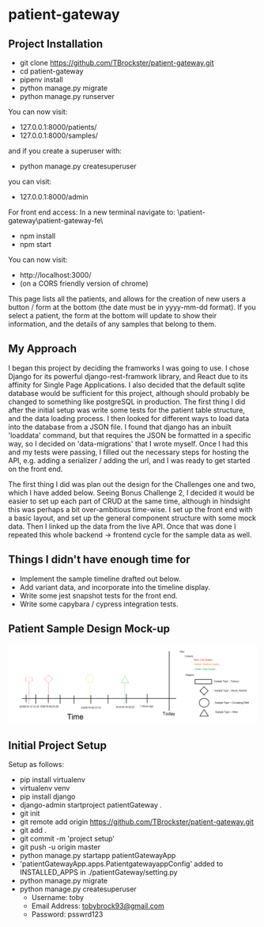 # patient-gateway

## Project Installation

  - git clone https://github.com/TBrockster/patient-gateway.git
  - cd patient-gateway
  - pipenv install
  - python manage.py migrate
  - python manage.py runserver
  
You can now visit:
  - 127.0.0.1:8000/patients/
  - 127.0.0.1:8000/samples/
 
and if you create a superuser with:
  - python manage.py createsuperuser
  
you can visit:
  - 127.0.0.1:8000/admin

For front end access: 
In a new terminal navigate to: \patient-gateway\patient-gateway-fe\
  - npm install
  - npm start
  
You can now visit:
  - http://localhost:3000/
  - (on a CORS friendly version of chrome)
  
This page lists all the patients, and allows for the creation of new users a button / form at the bottom (the date must be in yyyy-mm-dd format).
If you select a patient, the form at the bottom will update to show their information, and the details of any samples that belong to them.

## My Approach

I began this project by deciding the framworks I was going to use. I chose Django for its powerful django-rest-framwork library, and React due to its affinity for Single Page Applications. I also decided that the default sqlite database would be sufficient for this project, although should probably be changed to something like postgreSQL in production. The first thing I did after the initial setup was write some tests for the patient table structure, and the data loading process. I then looked for different ways to load data into the database from a JSON file. I found that django has an inbuilt 'loaddata' command, but that requires the JSON be formatted in a specific way, so I decided on 'data-migrations' that I wrote myself. Once I had this and my tests were passing, I filled out the necessary steps for hosting the API, e.g. adding a serializer / adding the url, and I was ready to get started on the front end. 

The first thing I did was plan out the design for the Challenges one and two, which I have added below. Seeing Bonus Challenge 2, I decided it would be easier to set up each part of CRUD at the same time, although in hindsight this was perhaps a bit over-ambitious time-wise. I set up the front end with a basic layout, and set up the general component structure with some mock data. Then I linked up the data from the live API. Once that was done I repeated this whole backend -> frontend cycle for the sample data as well.

## Things I didn't have enough time for

  - Implement the sample timeline drafted out below.
  - Add variant data, and incorporate into the timeline display.
  - Write some jest snapshot tests for the front end.
  - Write some capybara / cypress integration tests.

## Patient Sample Design Mock-up

![Alt text](/design/sample_timeline_mockup_zoom.png?raw=true)

## Initial Project Setup

Setup as follows:

  - pip install virtualenv
  - virtualenv venv
  - pip install django
  - django-admin startproject patientGateway .
  - git init
  - git remote add origin https://github.com/TBrockster/patient-gateway.git
  - git add .
  - git commit -m 'project setup'
  - git push -u origin master
  - python manage.py startapp patientGatewayApp
  - 'patientGatewayApp.apps.PatientgatewayappConfig' added to INSTALLED_APPS in ./patientGateway/setting.py
  - python manage.py migrate
  - python manage.py createsuperuser
    - Username: toby
    - Email Address: tobybrock93@gmail.com
    - Password: psswrd123
